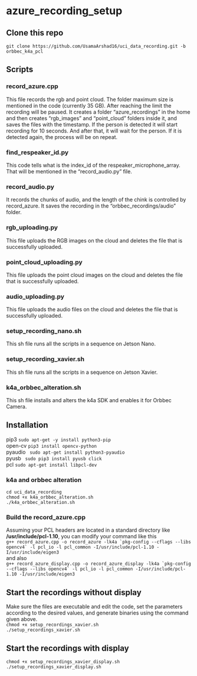 # azure_recording_setup
## Clone this repo
   ```git clone https://github.com/UsamaArshad16/uci_data_recording.git -b orbbec_k4a_pcl```

## Scripts

### record_azure.cpp
This file records the rgb and point cloud. The folder maximum size is mentioned in the code (currently 35 GB). After reaching the limit the recording will be paused.
It creates a folder “azure_recordings” in the home and then creates “rgb_images” and “point_cloud” folders inside it, and saves the files with the timestamp.
If the person is detected it will start recording for 10 seconds. And after that, it will wait for the person. If it is detected again, the process will be on repeat.

### find_respeaker_id.py
This code tells what is the index_id of the respeaker_microphone_array. That will be mentioned in the “record_audio.py” file.

### record_audio.py
It records the chunks of audio, and the length of the chink is controlled by record_azure. It saves the recording in the “orbbec_recordings/audio” folder. 

### rgb_uploading.py
This file uploads the RGB images on the cloud and deletes the file that is successfully uploaded. 

### point_cloud_uploading.py
This file uploads the point cloud images on the cloud and deletes the file that is successfully uploaded. 

### audio_uploading.py
This file uploads the audio files on the cloud and deletes the file that is successfully uploaded. 

### setup_recording_nano.sh
This sh file runs all the scripts in a sequence on Jetson Nano.

### setup_recording_xavier.sh
This sh file runs all the scripts in a sequence on Jetson Xavier.

### k4a_orbbec_alteration.sh
This sh file installs and alters the k4a SDK and enables it for Orbbec Camera.

## Installation
pip3 ```sudo apt-get -y install python3-pip```\
open-cv ```pip3 install opencv-python```\
pyaudio ``` sudo apt-get install python3-pyaudio```\
pyusb ``` sudo pip3 install pyusb click```\
pcl ```sudo apt-get install libpcl-dev```

### k4a and orbbec alteration
``` cd uci_data_recording ```\
``` chmod +x k4a_orbbec_alteration.sh ```\
``` ./k4a_orbbec_alteration.sh ```
### Build the record_azure.cpp
Assuming your PCL headers are located in a standard directory like **/usr/include/pcl-1.10**, you can modify your command like this\
```g++ record_azure.cpp -o record_azure -lk4a `pkg-config --cflags --libs opencv4` -l pcl_io -l pcl_common -I/usr/include/pcl-1.10 -I/usr/include/eigen3```\
and also\
```g++ record_azure_display.cpp -o record_azure_display -lk4a `pkg-config --cflags --libs opencv4` -l pcl_io -l pcl_common -I/usr/include/pcl-1.10 -I/usr/include/eigen3```


## Start the recordings without display
Make sure the files are executable and edit the code, set the parameters according to the desired values, and generate binaries using the command given above.\
``` chmod +x setup_recordings_xavier.sh ```\
``` ./setup_recordings_xavier.sh ```

## Start the recordings with display
``` chmod +x setup_recordings_xavier_display.sh ```\
``` ./setup_recordings_xavier_display.sh ```
